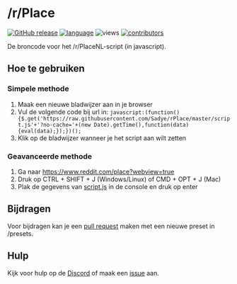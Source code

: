# /r/Place
[![GitHub release](https://img.shields.io/badge/release-7.0-brightgreen.svg?style=flat-square&colorB=E67233)](https://github.com/Sadye/rPlace/blob/master/data.json) [![language](https://img.shields.io/badge/language-javascript-brightgreen.svg?style=flat-square&colorB=f0b400)](https://github.com/Sadye/rPlace/search?l=javascript) ![views](https://img.shields.io/badge/views-1k-brightgreen.svg?style=flat-square) [![contributors](https://img.shields.io/github/contributors/Sadye/rPlace.svg?style=flat-square)](https://github.com/Sadye/rPlace/graphs/contributors)

De broncode voor het /r/PlaceNL-script (in javascript).

## Hoe te gebruiken

### Simpele methode

1. Maak een nieuwe bladwijzer aan in je browser
2. Vul de volgende code bij url in: `javascript:(function(){$.get('https://raw.githubusercontent.com/Sadye/rPlace/master/script.js'+'?no-cache='+(new Date).getTime(),function(data){eval(data);});})();`
3. Klik op de bladwijzer wanneer je het script aan wilt zetten

### Geavanceerde methode

1. Ga naar https://www.reddit.com/place?webview=true
2. Druk op CTRL + SHIFT + J (Windows/Linux) of CMD + OPT + J (Mac)
3. Plak de gegevens van [script.js](https://raw.githubusercontent.com/Sadye/rPlace/master/script.js) in de console en druk op enter

## Bijdragen

Voor bijdragen kan je een [pull request](https://github.com/Sadye/rPlace/pulls) maken met een nieuwe preset in /presets.

## Hulp

Kijk voor hulp op de [Discord](https://discord.gg/EU4NhBn) of maak een [issue](https://github.com/Sadye/rPlace/issues) aan.

